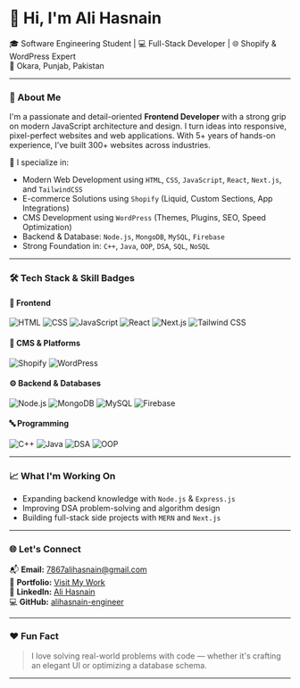 # 👋 Hi, I'm Ali Hasnain

🎓 Software Engineering Student | 💻 Full-Stack Developer | 🌐 Shopify & WordPress Expert  
📍 Okara, Punjab, Pakistan

---

### 🚀 About Me

I'm a passionate and detail-oriented **Frontend Developer** with a strong grip on modern JavaScript architecture and design. I turn ideas into responsive, pixel-perfect websites and web applications. With 5+ years of hands-on experience, I’ve built 300+ websites across industries.

💼 I specialize in:
- Modern Web Development using `HTML`, `CSS`, `JavaScript`, `React`, `Next.js`, and `TailwindCSS`
- E-commerce Solutions using `Shopify` (Liquid, Custom Sections, App Integrations)
- CMS Development using `WordPress` (Themes, Plugins, SEO, Speed Optimization)
- Backend & Database: `Node.js`, `MongoDB`, `MySQL`, `Firebase`
- Strong Foundation in: `C++`, `Java`, `OOP`, `DSA`, `SQL`, `NoSQL`

---

### 🛠️ Tech Stack & Skill Badges

#### 🚧 Frontend  
![HTML](https://img.shields.io/badge/-HTML5-E34F26?style=flat&logo=html5&logoColor=white)
![CSS](https://img.shields.io/badge/-CSS3-1572B6?style=flat&logo=css3)
![JavaScript](https://img.shields.io/badge/-JavaScript-F7DF1E?style=flat&logo=javascript&logoColor=black)
![React](https://img.shields.io/badge/-React-61DAFB?style=flat&logo=react&logoColor=black)
![Next.js](https://img.shields.io/badge/-Next.js-000000?style=flat&logo=next.js)
![Tailwind CSS](https://img.shields.io/badge/-TailwindCSS-38B2AC?style=flat&logo=tailwindcss)

#### 🛒 CMS & Platforms  
![Shopify](https://img.shields.io/badge/-Shopify-96bf48?style=flat&logo=shopify&logoColor=white)
![WordPress](https://img.shields.io/badge/-WordPress-21759B?style=flat&logo=wordpress&logoColor=white)

#### ⚙️ Backend & Databases  
![Node.js](https://img.shields.io/badge/-Node.js-339933?style=flat&logo=node.js&logoColor=white)
![MongoDB](https://img.shields.io/badge/-MongoDB-47A248?style=flat&logo=mongodb)
![MySQL](https://img.shields.io/badge/-MySQL-00758F?style=flat&logo=mysql)
![Firebase](https://img.shields.io/badge/-Firebase-ffca28?style=flat&logo=firebase&logoColor=black)

#### 🔤 Programming  
![C++](https://img.shields.io/badge/-C++-00599C?style=flat&logo=c%2B%2B&logoColor=white)
![Java](https://img.shields.io/badge/-Java-007396?style=flat&logo=java&logoColor=white)
![DSA](https://img.shields.io/badge/-DSA-ff69b4?style=flat)
![OOP](https://img.shields.io/badge/-OOP-blueviolet?style=flat)

---

### 📈 What I'm Working On
- Expanding backend knowledge with `Node.js` & `Express.js`
- Improving DSA problem-solving and algorithm design
- Building full-stack side projects with `MERN` and `Next.js`

---

### 🌐 Let's Connect

📬 **Email:** [7867alihasnain@gmail.com](mailto:7867alihasnain@gmail.com)  
🔗 **Portfolio:** [Visit My Work](https://alihasnain-engineer.github.io/PORTFOLIO-ALI-HASNAIN-2025/)  
💼 **LinkedIn:** [Ali Hasnain](https://www.linkedin.com/in/your-username)  
💻 **GitHub:** [alihasnain-engineer](https://github.com/alihasnain-engineer)

---

### ❤️ Fun Fact
> I love solving real-world problems with code — whether it's crafting an elegant UI or optimizing a database schema.

---

